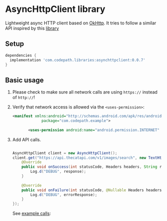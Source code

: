 # AsyncHttpClient library

Lightweight async HTTP client based on [OkHttp](https://square.github.io/okhttp/).  It tries to follow a similar API inspired by this [library](https://github.com/android-async-http/android-async-http)


## Setup

```gradle
dependencies {
  implementation 'com.codepath.libraries:asynchttpclient:0.0.7'
}
```

## Basic usage

1. Please check to make sure all network calls are using `https://` instead of `http://`!

2. Verify that network access is allowed via the `<uses-permission>`:

    ```xml
    <manifest xmlns:android="http://schemas.android.com/apk/res/android"
                 package="com.codepath.example">
       
           <uses-permission android:name="android.permission.INTERNET" />```
    ```

3. Add API calls.
   
   ```java
   
   AsyncHttpClient client = new AsyncHttpClient();
   client.get("https://api.thecatapi.com/v1/images/search", new TextHttpResponseHandler() {
       @Override
       public void onSuccess(int statusCode, Headers headers, String response) {
           Log.d("DEBUG", response);
       }
 
       @Override
       public void onFailure(int statusCode, @Nullable Headers headers, String errorResponse, @Nullable Throwable throwable) {
           Log.d("DEBUG", errorResponse);
       }
   });
   ```
   
   See [example calls](https://github.com/codepath/AsyncHttpClient/blob/master/example/src/main/java/com/codepath/example/TestActivity.java):
